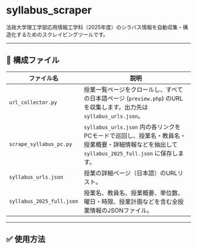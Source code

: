 # syllabus_scraper
法政大学理工学部応用情報工学科（2025年度）のシラバス情報を自動収集・構造化するためのスクレイピングツールです。

---

## 📁 構成ファイル

| ファイル名 | 説明 |
|------------|------|
| `url_collector.py` | 授業一覧ページをクロールし、すべての日本語ページ (`preview.php`) のURLを収集します。出力先は `syllabus_urls.json`。 |
| `scrape_syllabus_pc.py` | `syllabus_urls.json` 内の各リンクをPCモードで巡回し、授業名・教員名・授業概要・詳細情報などを抽出して `syllabus_2025_full.json` に保存します。 |
| `syllabus_urls.json` | 授業の詳細ページ（日本語）のURLリスト。 |
| `syllabus_2025_full.json` | 授業名、教員名、授業概要、単位数、曜日・時限、授業計画などを含む全授業情報のJSONファイル。 |

---

## ✅ 使用方法

